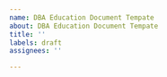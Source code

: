```yaml
---
name: DBA Education Document Tempate
about: DBA Education Document Tempate
title: ''
labels: draft
assignees: ''

---
```



